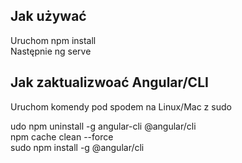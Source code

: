 Jak używać
----------
Uruchom npm install <br/>
Następnie ng serve

Jak zaktualizwoać Angular/CLI
-----------------------

Uruchom komendy pod spodem na Linux/Mac z sudo 

udo npm uninstall -g angular-cli @angular/cli <br/>
npm cache clean --force <br/>
sudo npm install -g @angular/cli
